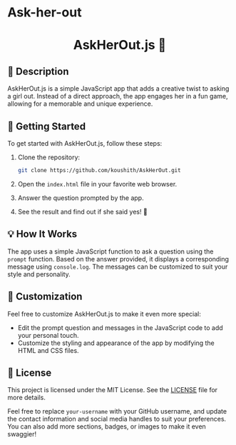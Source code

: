 # Ask-her-out

<h1 align="center"> AskHerOut.js 🌹</h1>

## 📖 Description

AskHerOut.js is a simple JavaScript app that adds a creative twist to asking a girl out. Instead of a direct approach, the app engages her in a fun game, allowing for a memorable and unique experience.

## 🚀 Getting Started

To get started with AskHerOut.js, follow these steps:

1. Clone the repository:

   ```bash
   git clone https://github.com/koushith/AskHerOut.git
   ```

2. Open the `index.html` file in your favorite web browser.

3. Answer the question prompted by the app.

4. See the result and find out if she said yes! 🎉

## 💡 How It Works

The app uses a simple JavaScript function to ask a question using the `prompt` function. Based on the answer provided, it displays a corresponding message using `console.log`. The messages can be customized to suit your style and personality.

## 🎈 Customization

Feel free to customize AskHerOut.js to make it even more special:

- Edit the prompt question and messages in the JavaScript code to add your personal touch.
- Customize the styling and appearance of the app by modifying the HTML and CSS files.

## 📄 License

This project is licensed under the MIT License. See the [LICENSE](LICENSE) file for more details.

Feel free to replace `your-username` with your GitHub username, and update the contact information and social media handles to suit your preferences. You can also add more sections, badges, or images to make it even swaggier!
